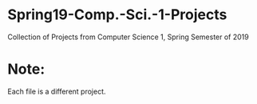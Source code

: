# Spring19-Comp.-Sci.-1-Projects
Collection of Projects from Computer Science 1, Spring Semester of 2019

# Note:
Each file is a different project. 
